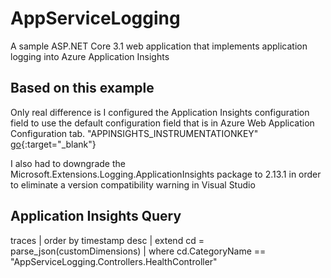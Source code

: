 # AppServiceLogging
A sample ASP.NET Core 3.1 web application that implements application logging into Azure Application Insights

## Based on this example
Only real difference is I configured the Application Insights configuration field 
to use the default configuration field that is in Azure Web Application Configuration tab.
"APPINSIGHTS_INSTRUMENTATIONKEY"\
[go](https://referbruv.com/blog/posts/integrating-aspnet-core-api-logs-to-azure-application-insights-via-ilogger){:target="_blank"}

I also had to downgrade the Microsoft.Extensions.Logging.ApplicationInsights package to 2.13.1 in order to 
eliminate a version compatibility warning in Visual Studio

## Application Insights Query
traces
| order by timestamp desc
| extend cd = parse_json(customDimensions)
| where cd.CategoryName == "AppServiceLogging.Controllers.HealthController"
